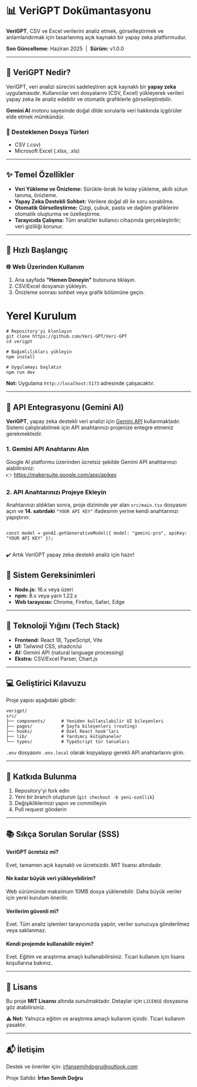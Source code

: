 
</head>
<body>

  <h1>📊 VeriGPT Dokümantasyonu</h1>
  <p><strong>VeriGPT</strong>, CSV ve Excel verilerini analiz etmek, görselleştirmek ve anlamlandırmak için tasarlanmış açık kaynaklı bir yapay zeka platformudur.</p>
  <p><strong>Son Güncelleme:</strong> Haziran 2025 &nbsp;|&nbsp; <strong>Sürüm:</strong> v1.0.0</p>

  <hr />

  <h2>📌 VeriGPT Nedir?</h2>
  <p>
    VeriGPT, veri analizi sürecini sadeleştiren açık kaynaklı bir <strong>yapay zeka</strong> uygulamasıdır.
    Kullanıcılar veri dosyalarını (CSV, Excel) yükleyerek verileri yapay zeka ile analiz edebilir ve otomatik grafiklerle görselleştirebilir.
  </p>
  <p>
    <strong>Gemini AI</strong> motoru sayesinde doğal dilde sorularla veri hakkında içgörüler elde etmek mümkündür.
  </p>

  <h3>📁 Desteklenen Dosya Türleri</h3>
  <ul>
    <li>CSV (.csv)</li>
    <li>Microsoft Excel (.xlsx, .xls)</li>
  </ul>

  <hr />

  <h2>✨ Temel Özellikler</h2>
  <ul>
    <li><strong>Veri Yükleme ve Önizleme:</strong> Sürükle-bırak ile kolay yükleme, akıllı sütun tanıma, önizleme.</li>
    <li><strong>Yapay Zeka Destekli Sohbet:</strong> Verilere doğal dil ile soru sorabilme.</li>
    <li><strong>Otomatik Görselleştirme:</strong> Çizgi, çubuk, pasta ve dağılım grafiklerini otomatik oluşturma ve özelleştirme.</li>
    <li><strong>Tarayıcıda Çalışma:</strong> Tüm analizler kullanıcı cihazında gerçekleştirilir; veri gizliliği korunur.</li>
  </ul>

  <hr />

  <h2>🚀 Hızlı Başlangıç</h2>

  <h3>🌐 Web Üzerinden Kullanım</h3>
  <ol>
    <li>Ana sayfada <strong>"Hemen Deneyin"</strong> butonuna tıklayın.</li>
    <li>CSV/Excel dosyanızı yükleyin.</li>
    <li>Önizleme sonrası sohbet veya grafik bölümüne geçin.</li>
  </ol>

  # Yerel Kurulum
  <pre><code># Repository'yi klonlayın
git clone https://github.com/Veri-GPT/Veri-GPT
cd verigpt

# Bağımlılıkları yükleyin
npm install

# Uygulamayı başlatın
npm run dev</code></pre>
  <p><strong>Not:</strong> Uygulama <code>http://localhost:5173</code> adresinde çalışacaktır.</p>

  <hr />

  <section id="api-integration">
  <h2>🔌 API Entegrasyonu (Gemini AI)</h2>
  <p>
    <strong>VeriGPT</strong>, yapay zeka destekli veri analizi için
    <a href="https://ai.google.dev/" target="_blank">Gemini API</a> kullanmaktadır. Sistemi çalıştırabilmek için API anahtarınızı projenize entegre etmeniz gerekmektedir.
  </p>

  <h3>1. Gemini API Anahtarını Alın</h3>
  <p>
    Google AI platformu üzerinden ücretsiz şekilde Gemini API anahtarınızı alabilirsiniz: <br />
    👉 <a href="https://makersuite.google.com/app/apikey" target="_blank">https://makersuite.google.com/app/apikey</a>
  </p>

  <h3>2. API Anahtarınızı Projeye Ekleyin</h3>
  <p>
    Anahtarınızı aldıktan sonra, proje dizininde yer alan <code>src/main.tsx</code> dosyasını açın ve 
    <strong>14. satırdaki</strong> <code>"YOUR API KEY"</code> ifadesinin yerine kendi anahtarınızı yapıştırın:
  </p>

  <pre><code class="language-ts">
const model = genAI.getGenerativeModel({ model: "gemini-pro", apiKey: "YOUR API KEY" });
  </code></pre>

  <p>
    ✔️ Artık VeriGPT yapay zeka destekli analiz için hazır!
  </p>
</section>


  <h2>🔧 Sistem Gereksinimleri</h2>
  <ul>
    <li><strong>Node.js:</strong> 16.x veya üzeri</li>
    <li><strong>npm:</strong> 8.x veya yarn 1.22.x</li>
    <li><strong>Web tarayıcısı:</strong> Chrome, Firefox, Safari, Edge</li>
  </ul>

  <hr />

  <h2>🧠 Teknoloji Yığını (Tech Stack)</h2>
  <ul>
    <li><strong>Frontend:</strong> React 18, TypeScript, Vite</li>
    <li><strong>UI:</strong> Tailwind CSS, shadcn/ui</li>
    <li><strong>AI:</strong> Gemini API (natural language processing)</li>
    <li><strong>Ekstra:</strong> CSV/Excel Parser, Chart.js</li>
  </ul>

  <hr />

  <h2>💻 Geliştirici Kılavuzu</h2>
  <p>Proje yapısı aşağıdaki gibidir:</p>
  <pre><code>verigpt/
src/
├── components/      # Yeniden kullanılabilir UI bileşenleri
├── pages/           # Sayfa bileşenleri (routing)
├── hooks/           # Özel React hook'ları
├── lib/             # Yardımcı kütüphaneler
└── types/           # TypeScript tür tanımları
</code></pre>
  <p><code>.env</code> dosyasını <code>.env.local</code> olarak kopyalayıp gerekli API anahtarlarını girin.</p>

  <hr />

  <h2>🤝 Katkıda Bulunma</h2>
  <ol>
    <li>Repository'yi fork edin</li>
    <li>Yeni bir branch oluşturun (<code>git checkout -b yeni-ozellik</code>)</li>
    <li>Değişikliklerinizi yapın ve commitleyin</li>
    <li>Pull request gönderin</li>
  </ol>

  <hr />

  <h2>📚 Sıkça Sorulan Sorular (SSS)</h2>
  <h4>VeriGPT ücretsiz mi?</h4>
  <p>Evet, tamamen açık kaynaklı ve ücretsizdir. MIT lisansı altındadır.</p>

  <h4>Ne kadar büyük veri yükleyebilirim?</h4>
  <p>Web sürümünde maksimum 10MB dosya yüklenebilir. Daha büyük veriler için yerel kurulum önerilir.</p>

  <h4>Verilerim güvenli mi?</h4>
  <p>Evet. Tüm analiz işlemleri tarayıcınızda yapılır, veriler sunucuya gönderilmez veya saklanmaz.</p>

  <h4>Kendi projemde kullanabilir miyim?</h4>
  <p>Evet. Eğitim ve araştırma amaçlı kullanabilirsiniz. Ticari kullanım için lisans koşullarına bakınız.</p>

  <hr />

  <h2>🪪 Lisans</h2>
  <p>Bu proje <strong>MIT Lisansı</strong> altında sunulmaktadır. Detaylar için <code>LICENSE</code> dosyasına göz atabilirsiniz.</p>
  <p><strong>⚠️ Not:</strong> Yalnızca eğitim ve araştırma amaçlı kullanım içindir. Ticari kullanım yasaktır.</p>

  <hr />

  <h2>📬 İletişim</h2>
  <p>Destek ve öneriler için: <a href="mailto:irfansemihdogru@outlook.com">irfansemihdogru@outlook.com</a></p>
  <p>Proje Sahibi: <strong>İrfan Semih Doğru</strong></p>

</body>
</html>
